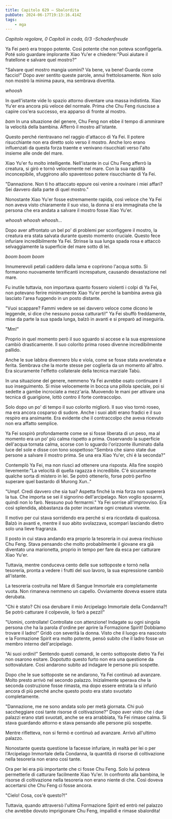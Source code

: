 ```yaml
---
title: Capitolo 629 – Sbalordita
pubDate: 2024-06-17T19:13:16.414Z
tags:
    - mga
---
```



<em>Capitolo regolare,
0 Capitoli in coda, 0/3
-Schadenfreude</em>


Ya Fei però era troppo potente. Così potente che non poteva sconfiggerla. Poté solo guardare implorante Xiao Yu'er e chiedere:"Puoi aiutare il fratellone e salvare quel mostro?"


"Salvare quel mostro mangia uomini? Va bene, va bene! Guarda come faccio!" Dopo aver sentito queste parole, annuì frettolosamente. Non solo non mostrò la minima paura, ma sembrava divertita.


*whoosh*


In quell'istante vide lo spazio attorno diventare una massa indistinta. Xiao Yu'er era ancora più veloce del normale. Prima che Chu Feng riuscisse a capire cos'era successo, era apparso di fronte al mostro.


*bam* In una situazione del genere, Chu Feng non ebbe il tempo di ammirare la velocità della bambina. Afferrò il mostro all'istante.


Questo perché rientravano nel raggio d'attacco di Ya Fei. Il potere risucchiante non era diretto solo verso il mostro. Anche loro erano influenzati da questa forza traente e venivano risucchiati verso l'alto insieme alle onde del mare.


Xiao Yu'er fu molto intelligente. Nell'istante in cui Chu Feng afferrò la creatura, si girò e tornò velocemente nel mare. Con la sua rapidità inconcepibile, sfuggirono allo spaventoso potere risucchiante di Ya Fei.


"Dannazione. Non ti ho attaccato eppure osi venire a rovinare i miei affari? Sei davvero dalla parte di quel mostro."


Nonostante Xiao Yu'er fosse estremamente rapida, così veloce che Ya Fei non aveva visto chiaramente il suo viso, la donna si era immaginata che la persona che era andata a salvare il mostro fosse Xiao Yu'er.


*whoosh whoosh whoosh...*


Dopo aver affrontato un bel po' di problemi per sconfiggere il mostro, la creatura era stata salvata durante questo momento cruciale. Questo fece infuriare incredibilmente Ya Fei. Strinse la sua lunga spada rosa e attaccò selvaggiamente la superficie del mare sotto di lei.


*boom boom boom*


Innumerevoli petali caddero dalla lama e coprirono l'acqua sotto. Si formarono nuovamente terrificanti increspature, causando devastazione nel mare.


Fu inutile tuttavia, non importava quanto fossero violenti i colpi di Ya Fei, non potevano ferire minimamente Xiao Yu'er perché la bambina aveva già lasciato l'area fuggendo in un posto distante.


"Vuoi scappare? Fammi vedere se sei davvero veloce come dicono le leggende, si dice che nessuno possa catturarti!" Ya Fei sbuffò freddamente, mise da parte la sua spada lunga, balzò in avanti e si preparò ad inseguirla.


"Mm!"


Proprio in quel momento però il suo sguardo si accese e la sua espressione cambiò drasticamente. Il suo colorito prima roseo divenne incredibilmente pallido.


Anche le sue labbra divennero blu e viola, come se fosse stata avvelenata e ferita. Sembrava che la morte stesse per coglierla da un momento all'altro. Era sicuramente l'effetto collaterale della tecnica marziale Tabù.


In una situazione del genere, nemmeno Ya Fei avrebbe osato continuare il suo inseguimento. Si mise velocemente in bocca una pillola speciale, poi si sedette a gambe incrociate a mezz'aria. Muovendo le mani per attivare una tecnica di guarigione, lottò contro il forte contraccolpo.


Solo dopo un po' di tempo il suo colorito migliorò. Il suo viso tornò roseo, ma era ancora cosparso di sudore. Anche i suoi abiti erano fradici e il suo respiro era ansimante. Era evidente che il contraccolpo che aveva ricevuto non era affatto semplice.


Ya Fei sospirò profondamente come se si fosse liberata di un peso, ma al momento era un po' più calma rispetto a prima. Osservando la superficie dell'acqua tornata calma, scorse con lo sguardo l'orizzonte illuminato dalla luce del sole e disse con tono sospettoso:"Sembra che siano state due persone a salvare il mostro prima. Se una era Xiao Yu'er, chi è la seconda?"


Contemplò Ya Fei, ma non riuscì ad ottenere una risposta. Alla fine sospirò lievemente:"La velocità di quella ragazza è incredibile. C'è sicuramente qualche sorta di mistero in lei. Se potrò ottenerlo, forse potrò perfino superare quel bastardo di Murong Xun.."


"Umpf. Credi davvero che sia tua? Aspetta finché la mia forza non supererà la tua. Che importa se sei il signorino dell'arcipelago. Non voglio sposarmi, quindi non lo farò. Nessuno può fermarmi." Ya Fei sorrise all'improvviso. Era così splendida, abbastanza da poter incantare ogni creatura vivente.


Il motivo per cui stava sorridendo era perché si era ricordata di qualcosa. Balzò in avanti e, mentre il suo abito svolazzava, scomparì lasciando dietro solo una lieve fragranza.


Il posto in cui stava andando era proprio la tesoreria in cui aveva rinchiuso Chu Feng. Stava pensando che molto probabilmente il giovane era già diventato una marionetta, proprio in tempo per fare da esca per catturare Xiao Yu'er.


Tuttavia, mentre conduceva cento delle sue sottoposte e tornò nella tesoreria, pronta a vedere i frutti del suo lavoro, la sua espressione cambiò all'istante.


La tesoreria costruita nel Mare di Sangue Immortale era completamente vuota. Non rimaneva nemmeno un capello. Ovviamente doveva essere stata derubata.


"Chi è stato? Chi osa derubare il mio Arcipelago Immortale della Condanna?! Se potrò catturare il colpevole, lo farò a pezzi!"


"Uomini, controllate! Controllate con attenzione! Indagate su ogni singola persona che ha la parola d'ordine per aprire la Formazione Spirit! Dobbiamo trovare il ladro!" Gridò con severità la donna. Visto che il luogo era nascosto e la Formazione Spirit era molto potente, pensò subito che il ladro fosse un membro interno dell'arcipelago.


"Ai suoi ordini!" Sentendo questi comandi, le cento sottoposte dietro Ya Fei non osarono esitare. Dopotutto questo furto non era una questione da sottovalutare. Così andarono subito ad indagare le persone più sospette.


Dopo che le sue sottoposte se ne andarono, Ya Fei continuò ad avanzare. Molto presto arrivò nel secondo palazzo. Inizialmente sperava che la seconda costruzione fosse rimasta, ma dopo essere entrata la si infuriò ancora di più perché anche questo posto era stato svuotato completamente.


"Dannazione, me ne sono andata solo per metà giornata. Chi può saccheggiare così tante risorse di coltivazione?" Dopo aver visto che i due palazzi erano stati svuotati, anche se era arrabbiata, Ya Fei rimase calma. Si stava guardando attorno e stava pensando alle persone più sospette.


Mentre rifletteva, non si fermò e continuò ad avanzare. Arrivò all'ultimo palazzo.


Nonostante questa questione la facesse infuriare, in realtà per lei o per l'Arcipelago Immortale della Condanna, la quantità di risorse di coltivazione nella tesoreria non erano così tante.


Ora per lei era più importante che ci fosse Chu Feng. Solo lui poteva permetterle di catturare facilmente Xiao Yu'er. In confronto alla bambina, le risorse di coltivazione nella tesoreria non erano niente di che. Così doveva accertarsi che Chu Feng ci fosse ancora.


"Cielo! Cosa, cos'è questo?!"


Tuttavia, quando attraversò l'ultima Formazione Spirit ed entrò nel palazzo che avrebbe dovuto imprigionare Chu Feng, impallidì e rimase sbalordita!
                                


                                



